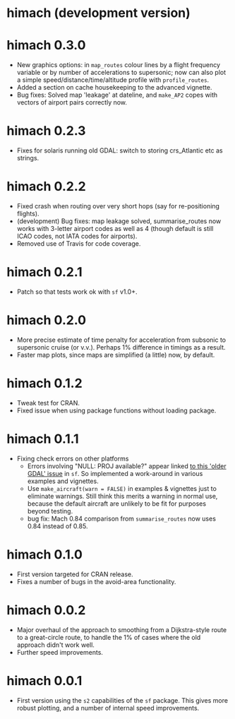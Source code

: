 # himach (development version)

# himach 0.3.0

* New graphics options: in `map_routes` colour lines by a flight frequency variable or by number of accelerations to supersonic; now can also plot a simple speed/distance/time/altitude profile with `profile_routes`.
* Added a section on cache housekeeping to the advanced vignette.
* Bug fixes: Solved map 'leakage' at dateline, and `make_AP2` copes with vectors of airport pairs correctly now.

# himach 0.2.3

* Fixes for solaris running old GDAL: switch to storing crs_Atlantic etc as strings.

# himach 0.2.2

* Fixed crash when routing over very short hops (say for re-positioning flights).
* (development) Bug fixes: map leakage solved, summarise_routes now works with 3-letter airport codes as well as 4 (though default is still ICAO codes, not IATA codes for airports).
* Removed use of Travis for code coverage.

# himach 0.2.1

* Patch so that tests work ok with `sf` v1.0+.

# himach 0.2.0

* More precise estimate of time penalty for acceleration from subsonic to supersonic cruise (or v.v.). Perhaps 1% difference in timings as a result.
* Faster map plots, since maps are simplified (a little) now, by default.

# himach 0.1.2

* Tweak test for CRAN.
* Fixed issue when using package functions without loading package.

# himach 0.1.1

* Fixing check errors on other platforms
  + Errors involving "NULL: PROJ available?" appear linked [to this 'older GDAL' issue](https://github.com/r-spatial/sf/issues/1419) in `sf`. So implemented a work-around in various examples and vignettes.
  + Use `make_aircraft(warn = FALSE)` in examples & vignettes just to eliminate warnings. Still think this merits a warning in normal use, because the default aircraft are unlikely to be fit for purposes beyond testing.
  + bug fix: Mach 0.84 comparison from `summarise_routes` now uses 0.84 instead of 0.85.

# himach 0.1.0

* First version targeted for CRAN release. 
* Fixes a number of bugs in the avoid-area functionality. 

# himach 0.0.2

* Major overhaul of the approach to smoothing from a Dijkstra-style route to a great-circle route, to handle the 1% of cases where the old approach didn't work well. 
* Further speed improvements.

# himach 0.0.1

* First version using the `s2` capabilities of the `sf` package. This gives more robust plotting, and a number of internal speed improvements.



